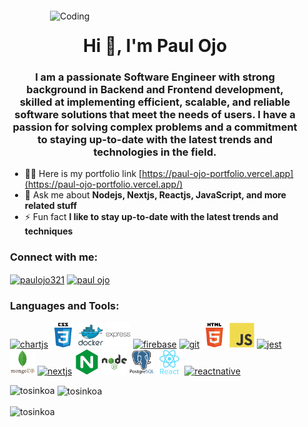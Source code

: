 <style>
.readme-container {
  position: relative;
  padding: 20px;
  animation: fadeIn 2s;
}

.glow-light {
  position: absolute;
  top: 0;
  left: 0;
  width: 20px;
  height: 20px;
  border-radius: 50%;
  background: radial-gradient(circle, var(--glow-color), transparent);
  box-shadow: 0 0 10px var(--glow-color), 0 0 20px var(--glow-color);
  animation: move-around 10s infinite linear;
}

@keyframes move-around {
  0% { transform: translate(0, 0); }
  25% { transform: translate(100%, 0); }
  50% { transform: translate(100%, 100%); }
  75% { transform: translate(0, 100%); }
  100% { transform: translate(0, 0); }
}

@keyframes fadeIn {
  from { opacity: 0; }
  to { opacity: 1; }
}

.icon-wrapper {
  display: inline-block;
  transition: transform 0.3s, filter 0.3s;
}

.icon-wrapper:hover {
  transform: scale(1.2);
  filter: drop-shadow(0 0 5px var(--glow-color));
}

html[data-color-mode="light"] {
  --glow-color: #3498db; /* Blue glow for light mode */
}

html[data-color-mode="dark"] {
  --glow-color: #5dade2; /* Cyan glow for dark mode */
}
</style>

<div class="readme-container">

<img align="right" alt="Coding" width="400" src="https://cdn.dribbble.com/users/1162077/screenshots/3848914/programmer.gif">

<h1 align="center">Hi 👋, I'm Paul Ojo</h1>

<h3 align="center">I am a passionate Software Engineer with strong background in Backend and Frontend development, skilled at implementing efficient, scalable, and reliable software solutions that meet the needs of users. I have a passion for solving complex problems and a commitment to staying up-to-date with the latest trends and technologies in the field.</h3>

- 👨‍💻 Here is my portfolio link [https://paul-ojo-portfolio.vercel.app](https://paul-ojo-portfolio.vercel.app/)
- 💬 Ask me about **Nodejs, Nextjs, Reactjs, JavaScript, and more related stuff**
- ⚡ Fun fact **I like to stay up-to-date with the latest trends and techniques**

<h3 align="left">Connect with me:</h3>
<p align="left">
<a class="icon-wrapper" href="https://twitter.com/paulojo321" target="blank"><img align="center" src="https://raw.githubusercontent.com/rahuldkjain/github-profile-readme-generator/master/src/images/icons/Social/twitter.svg" alt="paulojo321" height="30" width="40" /></a>
<a class="icon-wrapper" href="https://linkedin.com/in/paul ojo" target="blank"><img align="center" src="https://raw.githubusercontent.com/rahuldkjain/github-profile-readme-generator/master/src/images/icons/Social/linked-in-alt.svg" alt="paul ojo" height="30" width="40" /></a>
</p>

<h3 align="left">Languages and Tools:</h3>
<p align="left">
<a class="icon-wrapper" href="https://www.chartjs.org" target="_blank" rel="noreferrer"><img src="https://www.chartjs.org/media/logo-title.svg" alt="chartjs" width="40" height="40"/></a>
<a class="icon-wrapper" href="https://www.w3schools.com/css/" target="_blank" rel="noreferrer"><img src="https://raw.githubusercontent.com/devicons/devicon/master/icons/css3/css3-original-wordmark.svg" alt="css3" width="40" height="40"/></a>
<a class="icon-wrapper" href="https://www.docker.com/" target="_blank" rel="noreferrer"><img src="https://raw.githubusercontent.com/devicons/devicon/master/icons/docker/docker-original-wordmark.svg" alt="docker" width="40" height="40"/></a>
<a class="icon-wrapper" href="https://expressjs.com" target="_blank" rel="noreferrer"><img src="https://raw.githubusercontent.com/devicons/devicon/master/icons/express/express-original-wordmark.svg" alt="express" width="40" height="40"/></a>
<a class="icon-wrapper" href="https://firebase.google.com/" target="_blank" rel="noreferrer"><img src="https://www.vectorlogo.zone/logos/firebase/firebase-icon.svg" alt="firebase" width="40" height="40"/></a>
<a class="icon-wrapper" href="https://git-scm.com/" target="_blank" rel="noreferrer"><img src="https://www.vectorlogo.zone/logos/git-scm/git-scm-icon.svg" alt="git" width="40" height="40"/></a>
<a class="icon-wrapper" href="https://www.w3.org/html/" target="_blank" rel="noreferrer"><img src="https://raw.githubusercontent.com/devicons/devicon/master/icons/html5/html5-original-wordmark.svg" alt="html5" width="40" height="40"/></a>
<a class="icon-wrapper" href="https://developer.mozilla.org/en-US/docs/Web/JavaScript" target="_blank" rel="noreferrer"><img src="https://raw.githubusercontent.com/devicons/devicon/master/icons/javascript/javascript-original.svg" alt="javascript" width="40" height="40"/></a>
<a class="icon-wrapper" href="https://jestjs.io" target="_blank" rel="noreferrer"><img src="https://www.vectorlogo.zone/logos/jestjsio/jestjsio-icon.svg" alt="jest" width="40" height="40"/></a>
<a class="icon-wrapper" href="https://www.mongodb.com/" target="_blank" rel="noreferrer"><img src="https://raw.githubusercontent.com/devicons/devicon/master/icons/mongodb/mongodb-original-wordmark.svg" alt="mongodb" width="40" height="40"/></a>
<a class="icon-wrapper" href="https://nextjs.org/" target="_blank" rel="noreferrer"><img src="https://cdn.worldvectorlogo.com/logos/nextjs-2.svg" alt="nextjs" width="40" height="40"/></a>
<a class="icon-wrapper" href="https://www.nginx.com" target="_blank" rel="noreferrer"><img src="https://raw.githubusercontent.com/devicons/devicon/master/icons/nginx/nginx-original.svg" alt="nginx" width="40" height="40"/></a>
<a class="icon-wrapper" href="https://nodejs.org" target="_blank" rel="noreferrer"><img src="https://raw.githubusercontent.com/devicons/devicon/master/icons/nodejs/nodejs-original-wordmark.svg" alt="nodejs" width="40" height="40"/></a>
<a class="icon-wrapper" href="https://www.postgresql.org" target="_blank" rel="noreferrer"><img src="https://raw.githubusercontent.com/devicons/devicon/master/icons/postgresql/postgresql-original-wordmark.svg" alt="postgresql" width="40" height="40"/></a>
<a class="icon-wrapper" href="https://reactjs.org/" target="_blank" rel="noreferrer"><img src="https://raw.githubusercontent.com/devicons/devicon/master/icons/react/react-original-wordmark.svg" alt="react" width="40" height="40"/></a>
<a class="icon-wrapper" href="https://reactnative.dev/" target="_blank" rel="noreferrer"><img src="https://reactnative.dev/img/header_logo.svg" alt="reactnative" width="40" height="40"/></a>
</p>

<p><img align="left" src="https://github-readme-stats.vercel.app/api/top-langs?username=tosinkoa&show_icons=true&locale=en&layout=compact" alt="tosinkoa" /></p>

<p>&nbsp;<img align="center" src="https://github-readme-stats.vercel.app/api?username=tosinkoa&show_icons=true&locale=en" alt="tosinkoa" /></p>

<p><img align="center" src="https://github-readme-streak-stats.herokuapp.com/?user=tosinkoa&" alt="tosinkoa" /></p>

<div class="glow-light"></div>

</div>
